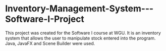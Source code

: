 # Inventory-Management-System---Software-I-Project
This project was created for the Software I course at WGU. It is an inventory system that allows the user to manipulate stock entered into the program. Java, JavaFX and Scene Builder were used. 
